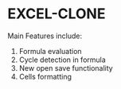 # EXCEL-CLONE
Main Features include:
1. Formula evaluation
2. Cycle detection in formula
3. New open save functionality
4. Cells formatting
